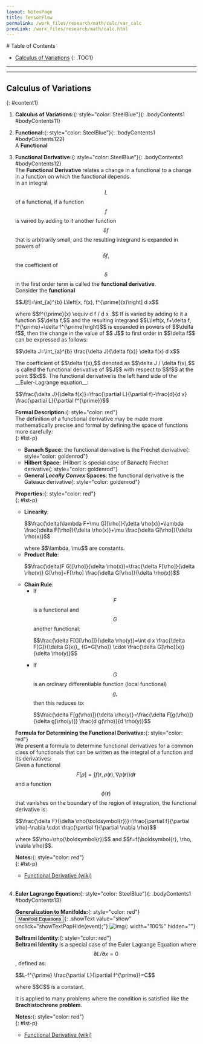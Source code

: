 ```yaml
---
layout: NotesPage
title: TensorFlow 
permalink: /work_files/research/math/calc/var_calc
prevLink: /work_files/research/math/calc.html
---
```


<div markdown="1" class = "TOC">
# Table of Contents

  * [Calculus of Variations](#content1)
  {: .TOC1}
<!--   * [SECOND](#content2)
  {: .TOC2}
  * [THIRD](#content3)
  {: .TOC3} -->
</div>

***
***

## Calculus of Variations
{: #content1}

1. **Calculus of Variations:**{: style="color: SteelBlue"}{: .bodyContents1 #bodyContents11}  


22. **Functional:**{: style="color: SteelBlue"}{: .bodyContents1 #bodyContents122}  
    A __Functional__ 
    <br>

2. **Functional Derivative:**{: style="color: SteelBlue"}{: .bodyContents1 #bodyContents12}  
    The __Functional Derivative__ relates a change in a functional to a change in a function on which the functional depends.  
    In an integral $$L$$ of a functional, if a function $$f$$ is varied by adding to it another function $$\delta f$$ that is arbitrarily small, and the resulting integrand is expanded in powers of $$\delta f,$$ the coefficient of $$\delta$$ in the first order term is called the __functional derivative__.  
    Consider the __functional__  
    <p>$$J[f]=\int_{a}^{b} L\left[x, f(x), f^{\prime}(x)\right] d x$$</p>  
    where $$f^{\prime}(x) \equiv d f / d x .$$ If is varied by adding to it a function $$\delta f,$$ and the resulting integrand $$L\left(x, f+\delta f, f^{\prime}+\delta f^{\prime}\right)$$ is expanded in  powers of  $$\delta f$$, then the change in the value of $$ J$$ to first order in $$\delta f$$ can be expressed as follows:  
    <p>$$\delta J=\int_{a}^{b} \frac{\delta J}{\delta f(x)} \delta f(x) d x$$</p>  
    The coefficient of $$\delta f(x),$$ denoted as $$\delta J / \delta f(x),$$ is called the functional derivative of $$J$$ with respect to $$f$$ at the point $$x$$.  
    The functional derivative is the left hand side of the __Euler-Lagrange equation__:  
    <p>$$\frac{\delta J}{\delta f(x)}=\frac{\partial L}{\partial f}-\frac{d}{d x} \frac{\partial L}{\partial f^{\prime}}$$</p>  


    __Formal Description:__{: style="color: red"}  
    The definition of a functional derivative may be made more mathematically precise and formal by defining the space of functions more carefully:  
    {: #lst-p}
    * __Banach Space:__ the functional derivative is the <span>Fréchet derivative</span>{: style="color: goldenrod"}  
    * __Hilbert Space:__ (Hilbert is special case of Banach) <span>Fréchet derivative</span>{: style="color: goldenrod"}  
    * __General *Locally Convex* Spaces__: the functional derivative is the <span>Gateaux derivative</span>{: style="color: goldenrod"}  


    __Properties:__{: style="color: red"}  
    {: #lst-p}
    * __Linearity__:  
        <p>$$\frac{\delta(\lambda F+\mu G)[\rho]}{\delta \rho(x)}=\lambda \frac{\delta F[\rho]}{\delta \rho(x)}+\mu \frac{\delta G[\rho]}{\delta \rho(x)}$$</p>  
        where $$\lambda, \mu$$ are constants.  
    * __Product Rule__:  
        <p>$$\frac{\delta(F G)[\rho]}{\delta \rho(x)}=\frac{\delta F[\rho]}{\delta \rho(x)} G[\rho]+F[\rho] \frac{\delta G[\rho]}{\delta \rho(x)}$$</p>  
    * __Chain Rule__:  
        * If $$F$$ is a functional and $$G$$ another functional:  
            <p>$$\frac{\delta F[G[\rho]]}{\delta \rho(y)}=\int d x \frac{\delta F[G]}{\delta G(x)}_ {G=G[\rho]} \cdot \frac{\delta G[\rho](x)}{\delta \rho(y)}$$</p>  
        * If $$G$$ is an ordinary differentiable function (local functional) $$g,$$ then this reduces to:  
            <p>$$\frac{\delta F[g(\rho)]}{\delta \rho(y)}=\frac{\delta F[g(\rho)]}{\delta g[\rho(y)]} \frac{d g(\rho)}{d \rho(y)}$$</p>  

    __Formula for Determining the Functional Derivative:__{: style="color: red"}  
    We present a formula to determine functional derivatives for a common class of functionals that can be written as the integral of a function and its derivatives:  
    Given a functional $$F[\rho]=\int f(\boldsymbol{r}, \rho(\boldsymbol{r}), \nabla \rho(\boldsymbol{r})) d \boldsymbol{r}$$ and a function $$\phi(\boldsymbol{r})$$ that vanishes on the boundary of the region of integration, the functional derivative is:  
    <p>$$\frac{\delta F}{\delta \rho(\boldsymbol{r})}=\frac{\partial f}{\partial \rho}-\nabla \cdot \frac{\partial f}{\partial \nabla \rho}$$</p>  
    where $$\rho=\rho(\boldsymbol{r})$$ and $$f=f(\boldsymbol{r}, \rho, \nabla \rho)$$.  

    __Notes:__{: style="color: red"}  
    {: #lst-p}
    * [Functional Derivative (wiki)](https://en.wikipedia.org/wiki/Functional_derivative)  
    <br>

3. **Euler Lagrange Equation:**{: style="color: SteelBlue"}{: .bodyContents1 #bodyContents13}  
    
    __Generalization to Manifolds:__{: style="color: red"}  
    <button>Manifold Equations</button>{: .showText value="show" onclick="showTextPopHide(event);"}
    ![img](https://cdn.mathpix.com/snip/images/T9qXN12UsjttUJnt3pNYnGOTiTca4dXex-BD2vLpRLk.original.fullsize.png){: width="100%" hidden=""}  


    __Beltrami Identity:__{: style="color: red"}  
    __Beltrami Identity__ is a special case of the Euler Lagrange Equation where $$\partial L / \partial x=0$$, defined as:  
    <p>$$L-f^{\prime} \frac{\partial L}{\partial f^{\prime}}=C$$</p>  
    where $$C$$ is a constant.  

    It is applied to many problems where the condition is satisfied like the __Brachistochrone problem__.  

    __Notes:__{: style="color: red"}  
    {: #lst-p}
    * [Functional Derivative (wiki)](https://en.wikipedia.org/wiki/Functional_derivative)  
    <br>


<!-- 3. **Asynchronous:**{: style="color: SteelBlue"}{: .bodyContents1 #bodyContents13}

4. **Asynchronous:**{: style="color: SteelBlue"}{: .bodyContents1 #bodyContents14}

5. **Asynchronous:**{: style="color: SteelBlue"}{: .bodyContents1 #bodyContents15}

6. **Asynchronous:**{: style="color: SteelBlue"}{: .bodyContents1 #bodyContents16}

7. **Asynchronous:**{: style="color: SteelBlue"}{: .bodyContents1 #bodyContents17}

8. **Asynchronous:**{: style="color: SteelBlue"}{: .bodyContents1 #bodyContents18}

***

## SECOND
{: #content2}

1. **Asynchronous:**{: style="color: SteelBlue"}{: .bodyContents2 #bodyContents21}

2. **Asynchronous:**{: style="color: SteelBlue"}{: .bodyContents2 #bodyContents22}

3. **Asynchronous:**{: style="color: SteelBlue"}{: .bodyContents2 #bodyContents23}

4. **Asynchronous:**{: style="color: SteelBlue"}{: .bodyContents2 #bodyContents24}

5. **Asynchronous:**{: style="color: SteelBlue"}{: .bodyContents2 #bodyContents25}

6. **Asynchronous:**{: style="color: SteelBlue"}{: .bodyContents2 #bodyContents26}

7. **Asynchronous:**{: style="color: SteelBlue"}{: .bodyContents2 #bodyContents27}

8. **Asynchronous:**{: style="color: SteelBlue"}{: .bodyContents2 #bodyContents28}

***

## THIRD
{: #content3}

1. **Asynchronous:**{: style="color: SteelBlue"}{: .bodyContents3 #bodyContents31}

2. **Asynchronous:**{: style="color: SteelBlue"}{: .bodyContents3 #bodyContents32}

3. **Asynchronous:**{: style="color: SteelBlue"}{: .bodyContents3 #bodyContents33}

4. **Asynchronous:**{: style="color: SteelBlue"}{: .bodyContents3 #bodyContents34}

5. **Asynchronous:**{: style="color: SteelBlue"}{: .bodyContents3 #bodyContents35}

6. **Asynchronous:**{: style="color: SteelBlue"}{: .bodyContents3 #bodyContents36}

7. **Asynchronous:**{: style="color: SteelBlue"}{: .bodyContents3 #bodyContents37}

8. **Asynchronous:**{: style="color: SteelBlue"}{: .bodyContents3 #bodyContents38}

 -->